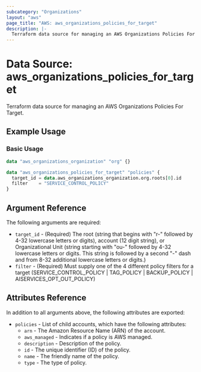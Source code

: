 ```yaml
---
subcategory: "Organizations"
layout: "aws"
page_title: "AWS: aws_organizations_policies_for_target"
description: |-
  Terraform data source for managing an AWS Organizations Policies For Target.
---
```


# Data Source: aws_organizations_policies_for_target

Terraform data source for managing an AWS Organizations Policies For Target.

## Example Usage

### Basic Usage

```terraform
data "aws_organizations_organization" "org" {}

data "aws_organizations_policies_for_target" "policies" {
  target_id = data.aws_organizations_organization.org.roots[0].id
  filter    = "SERVICE_CONTROL_POLICY"
}
```

## Argument Reference

The following arguments are required:

* `target_id` - (Required) The root (string that begins with "r-" followed by 4-32 lowercase letters or digits), account (12 digit string), or Organizational Unit (string starting with "ou-" followed by 4-32 lowercase letters or digits. This string is followed by a second "-" dash and from 8-32 additional lowercase letters or digits.)
* `filter` - (Required) Must supply one of the 4 different policy filters for a target (SERVICE_CONTROL_POLICY | TAG_POLICY | BACKUP_POLICY | AISERVICES_OPT_OUT_POLICY)

## Attributes Reference

In addition to all arguments above, the following attributes are exported:

* `policies` - List of child accounts, which have the following attributes:
    * `arn` - The Amazon Resource Name (ARN) of the account.
    * `aws_managed` - Indicates if a policy is AWS managed.
    * `description` - Description of the policy.
    * `id` - The unique identifier (ID) of the policy.
    * `name` - The friendly name of the policy.
    * `type` - The type of policy.
